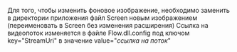 Для того, чтобы изменить фоновое изображение, необходимо заменить в директории приложения файл Screen новым изображением (переименовать в Screen без изменения расширения)
Ссылка на видеопоток изменяется в файле Flow.dll.config под ключом key="StreamUri" в значение value="*ссылка на поток*"

